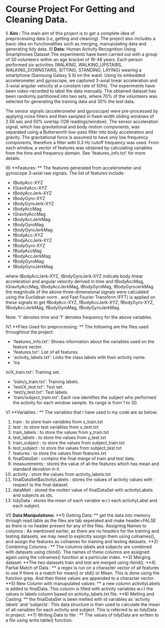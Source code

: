 Course Project For Getting and Cleaning Data.
=========================================================================================================
 I) **Aim :** The main aim of this project is to get a complete idea of preprocessing data (i.e, getting and cleaning). The project also includes a basic idea on functionalities such as merging, manupulating data and generating tidy data.
 II)  **Data:** Human Activity Recognition Using Smartphones Dataset
The experiments have been carried out with a group of 30 volunteers within an age bracket of 19-48 years. Each person performed six activities (WALKING, WALKING_UPSTAIRS, WALKING_DOWNSTAIRS, SITTING, STANDING, LAYING) wearing a smartphone (Samsung Galaxy S II) on the waist. Using its embedded accelerometer and gyroscope, we captured 3-axial linear acceleration and 3-axial angular velocity at a constant rate of 50Hz. The experiments have been video-recorded to label the data manually. The obtained dataset has been randomly partitioned into two sets, where 70% of the volunteers was selected for generating the training data and 30% the test data. 

The sensor signals (accelerometer and gyroscope) were pre-processed by applying noise filters and then sampled in fixed-width sliding windows of 2.56 sec and 50% overlap (128 readings/window). The sensor acceleration signal, which has gravitational and body motion components, was separated using a Butterworth low-pass filter into body acceleration and gravity. The gravitational force is assumed to have only low frequency components, therefore a filter with 0.3 Hz cutoff frequency was used. From each window, a vector of features was obtained by calculating variables from the time and frequency domain. See 'features_info.txt' for more details. 

 III) **Features:  **
The features generated from accelerometer and gyroscope 3-axial raw signals.
The list of features include:
- tBodyAcc-XYZ
- tGravityAcc-XYZ
- tBodyAccJerk-XYZ
- tBodyGyro-XYZ
- tBodyGyroJerk-XYZ
- tBodyAccMag
- tGravityAccMag
- tBodyAccJerkMag
- tBodyGyroMag
- tBodyGyroJerkMag
- fBodyAcc-XYZ
- fBodyAccJerk-XYZ
- fBodyGyro-XYZ
- fBodyAccMag
- fBodyAccJerkMag
- fBodyGyroMag
- fBodyGyroJerkMag

where tBodyAccJerk-XYZ, tBodyGyroJerk-XYZ indicate body linear acceleration and angular velocity derived in time and tBodyAccMag, tGravityAccMag, tBodyAccJerkMag, tBodyGyroMag, tBodyGyroJerkMag the magnitude of the above three-dimensional signals were calculated using the Euclidean norm .
and Fast Fourier Transform (FFT) is applied on these signals to get fBodyAcc-XYZ, fBodyAccJerk-XYZ, fBodyGyro-XYZ, fBodyAccJerkMag, fBodyGyroMag, fBodyGyroJerkMag.

Note: 't' denotes time and 'f' denotes frequency for the above variables.

 IV)  **Files Used for preprocessing: **
The following are the files used throughtout the project:
- 'features_info.txt': Shows information about the variables used on the feature vector.
- 'features.txt': List of all features.
- 'activity_labels.txt': Links the class labels with their activity name.
- 'tra

in/X_train.txt': Training set.
- 'train/y_train.txt': Training labels.
- 'test/X_test.txt': Test set.
- 'test/y_test.txt': Test labels.
- 'train/subject_train.txt': Each row identifies the subject who performed the activity for each window sample. Its range is from 1 to 30. 


 V) **Variables : **
The variables that I have used in my code are as below:
1)  train  : to store train variables from x_train.txt
2)  test : to store test variables from x_test.txt
3)  train_labels : to store the values from y_train.txt
4)  test_labels  : to store the values from y_test.txt
5)  train_subject  : to store the values from subject_train.txt
6)  test_subject : to store the values from subject_test.txt
7)  features : to store the values from features.txt
8)  finalDataSet : contains the final merge of train and test data.
9)  measurements : stores the value of all the features which has mean and standard deviation in it.
10) activity  : store the values from activity_labels.txt
11) finalDataSet$activityLabels : stores the values of activity values with respect to the final dataset.
12) dataMelt  : stored the molten value of finalDataSet with activityLabels and subjects as ids.
13) tidyData  : stores the mean of each variable w.r.t each activityLabel and each subject.

 VI)  **Data Manipulations:**
 **1) Getting Data: ** get the data into memory through read.table as the files are tab seperated and make header=FALSE as there is no header present for any of the files.
Assigning Names to columns : As mentioned earlier, as there are no headers for the training and testing datasets, we may need to explicitly assign them using colnames(), and assign the features as colnames for training and testing datasets.
 **2) Combining Columns : ** The columns labels and subjects are combined with datasets using cbind(). The names of these columns are assigned again using the colnames() function at a particular index.
 **3) Merging dataset:  **The two datasets train and test are merged using rbind().
 **4) Partial Match of Data : ** a regex is run on a character vector of all features to see if there is a match  for mean() or std() or Mean. This is done using the function grep. And then these values are appended to a character vector.
 **5) New Column with manupulated values:  ** a new column activityLabels is added to finalData. This column is filled with activity variables w.r.t the values in labels column based on activity_labels.txt file.
 **6) Melting and Casting: ** the finalDataSet is been melted with id variables as 'activity labels' and 'subjects'. This data structure is then used to calculate the mean of all variables for each activity and subject. This is referred to as tidyData in project.
 **7) Writing Data to file : ** The values of tidyData are written to a file using write.table() function. 